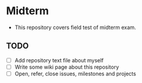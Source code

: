 Midterm
======
* This repository covers field test of midterm exam.

## TODO

* [ ] Add repository text file about myself
* [ ] Write some wiki page about this repository
* [ ] Open, refer, close issues, milestones and projects
